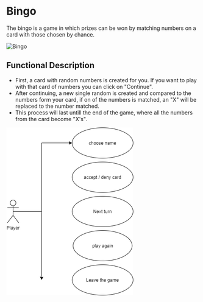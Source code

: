 # Bingo

The bingo is a game in which prizes can be won by matching numbers on a card with those chosen by chance.

![Bingo](https://gph.is/1J0GGYj)

## Functional Description

- First, a card with random numbers is created for you. If you want to play with that card of numbers you can click on "Continue".
- After continuing, a new single random is created and compared to the numbers form your card, if on of the numbers is matched, an "X" will be replaced to the number matched. 
- This process will last untill the end of the game, where all the numbers from the card become "X's".

![alt Usse Cases](./images/bingo-use-cases.png)